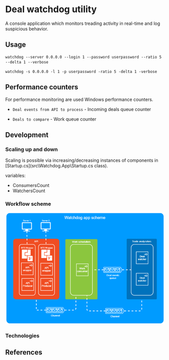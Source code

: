 # Deal watchdog utility

A console application which monitors treading activity in real-time and log suspicious behavior.

## Usage

```console
watchdog --server 0.0.0.0 --login 1 --password userpassword --ratio 5 --delta 1 --verbose
```

```console
watchdog -s 0.0.0.0 -l 1 -p userpassword -ratio 5 -delta 1 -verbose
```

## Performance counters

For performance monitoring are used Windows performance counters.

- `Deal events from API to process` - Incoming deals queue counter

- `Deals to compare` - Work queue counter

## Development

### Scaling up and down

Scaling is possible via increasing/decreasing instances of components in [Startup.cs](src\Watchdog.App\Startup.cs class).

variables:

- ConsumersCount
- WatchersCount

### Workflow scheme

![Watchdog app cheme](docs\files\img\app-scheme.png)

### Technologies

## References
